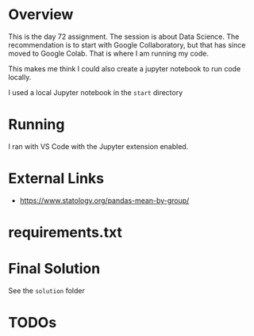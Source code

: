 # Overview

This is the day 72 assignment.  The session is about Data Science.  The recommendation is to start with Google Collaboratory, but that has since moved to Google Colab.  That is where I am running my code.

This makes me think I could also create a jupyter notebook to run code locally.

I used a local Jupyter notebook in the `start` directory

# Running

I ran with VS Code with the Jupyter extension enabled.

# External Links
- https://www.statology.org/pandas-mean-by-group/

# requirements.txt

# Final Solution

See the `solution` folder

# TODOs

